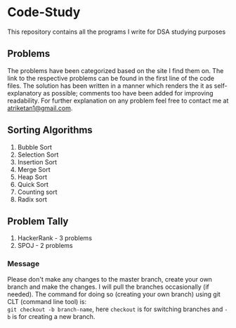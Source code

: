 # Code-Study
This repository contains all the programs I write for DSA studying purposes

## Problems
The problems have been categorized based on the site I find them on. The link to the respective problems can be found in the first line of the code files. The solution has been written in a manner which renders the it as self-explanatory as possible; comments too have been added for improving readability. For further explanation on any problem feel free to contact me at atriketan1@gmail.com.

## Sorting Algorithms
1. Bubble Sort
2. Selection Sort
3. Insertion Sort
4. Merge Sort
5. Heap Sort
6. Quick Sort
7. Counting sort
8. Radix sort

## Problem Tally
1. HackerRank - 3 problems
2. SPOJ - 2 problems

### Message
Please don't make any changes to the master branch, create your own branch and make the changes. I will pull the branches occasionally (if needed). The command for doing so (creating your own branch) using git CLT (command line tool) is:<br>
`git checkout -b branch-name`, here `checkout` is for switching branches and `-b` is for creating a new branch.
